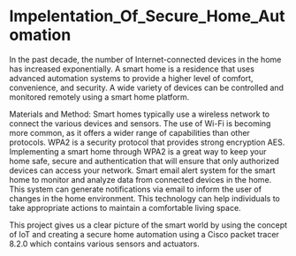 # Impelentation_Of_Secure_Home_Automation
In the past decade, the number of Internet-connected devices in the home has increased exponentially.
A smart home is a residence that uses advanced automation systems to provide a higher level of comfort, convenience, and security. A wide variety of devices can be controlled and monitored remotely using a smart home platform. 

Materials and Method: 
Smart homes typically use a wireless network to connect the various devices and sensors. 
The use of Wi-Fi is becoming more common, as it offers a wider range of capabilities than other protocols.
WPA2 is a security protocol that provides strong encryption AES. 
Implementing a smart home through WPA2 is a great way to keep your home safe, secure and authentication that will ensure that only authorized devices can access your network. 
Smart email alert system for the smart home to monitor and analyze data from connected devices in the home. 
This system can generate notifications via email to inform the user of changes in the home environment. 
This technology can help individuals to take appropriate actions to maintain a comfortable living space.

This project gives us a clear picture of the smart world by using the concept of IoT and creating a
secure home automation using a Cisco packet tracer 8.2.0 which contains various sensors and
actuators.
